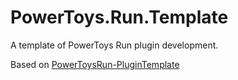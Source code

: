 ﻿# PowerToys.Run.Template

A template of PowerToys Run plugin development.

Based on [PowerToysRun-PluginTemplate](https://github.com/8LWXpg/PowerToysRun-PluginTemplate)